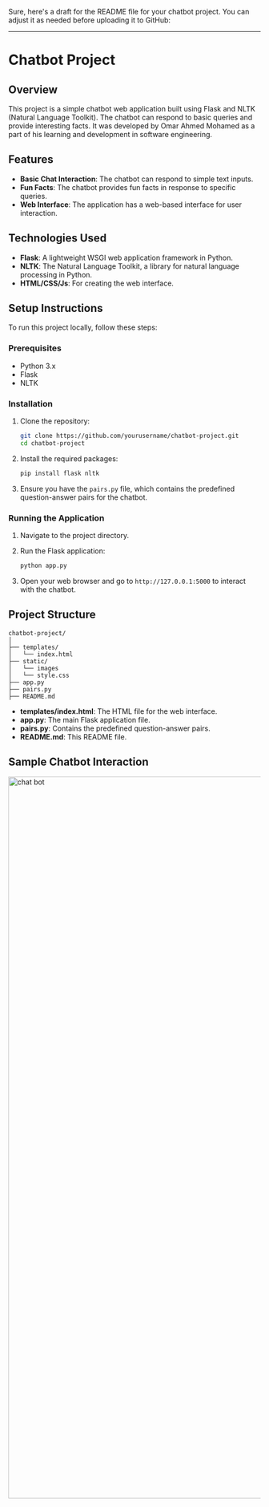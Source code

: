 Sure, here's a draft for the README file for your chatbot project. You can adjust it as needed before uploading it to GitHub:

---

# Chatbot Project

## Overview

This project is a simple chatbot web application built using Flask and NLTK (Natural Language Toolkit). The chatbot can respond to basic queries and provide interesting facts. It was developed by Omar Ahmed Mohamed as a part of his learning and development in software engineering.

## Features

- **Basic Chat Interaction**: The chatbot can respond to simple text inputs.
- **Fun Facts**: The chatbot provides fun facts in response to specific queries.
- **Web Interface**: The application has a web-based interface for user interaction.

## Technologies Used

- **Flask**: A lightweight WSGI web application framework in Python.
- **NLTK**: The Natural Language Toolkit, a library for natural language processing in Python.
- **HTML/CSS/Js**: For creating the web interface.

## Setup Instructions

To run this project locally, follow these steps:

### Prerequisites

- Python 3.x
- Flask
- NLTK

### Installation

1. Clone the repository:
    ```bash
    git clone https://github.com/yourusername/chatbot-project.git
    cd chatbot-project
    ```

2. Install the required packages:
    ```bash
    pip install flask nltk
    ```

3. Ensure you have the `pairs.py` file, which contains the predefined question-answer pairs for the chatbot.

### Running the Application

1. Navigate to the project directory.
2. Run the Flask application:
    ```bash
    python app.py
    ```

3. Open your web browser and go to `http://127.0.0.1:5000` to interact with the chatbot.

## Project Structure

```
chatbot-project/
│
├── templates/
│   └── index.html
├── static/
│   └── images
│   └── style.css
├── app.py
├── pairs.py
├── README.md
```

- **templates/index.html**: The HTML file for the web interface.
- **app.py**: The main Flask application file.
- **pairs.py**: Contains the predefined question-answer pairs.
- **README.md**: This README file.


## Sample Chatbot Interaction

<img width="1440" alt="chat bot" src="https://github.com/user-attachments/assets/1c418a4f-bc56-474c-b839-b402b619879c">

